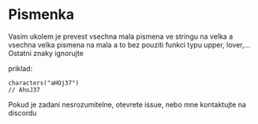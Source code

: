 # Pismenka

Vasim ukolem je prevest vsechna mala pismena ve stringu na velka a vsechna velka pismena na mala a to bez pouziti funkci typu upper, lover,... Ostatni znaky ignorujte

priklad:

```
characters("aHOj37")
// AhoJ37
```

Pokud je zadani nesrozumitelne, otevrete issue, nebo mne kontaktujte na discordu
